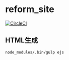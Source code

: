 # reform_site

[![CircleCI](https://circleci.com/gh/EcoKamiken/reform_site/tree/master.svg?style=svg)](https://circleci.com/gh/EcoKamiken/reform_site/tree/master)

## HTML生成

```shell
node_modules/.bin/gulp ejs
```

